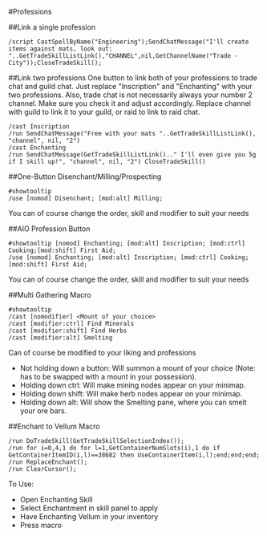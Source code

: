 #Professions

##Link a single profession
```
/script CastSpellByName("Engineering");SendChatMessage("I'll create items against mats, look out: "..GetTradeSkillListLink(),"CHANNEL",nil,GetChannelName("Trade - City"));CloseTradeSkill();
```

##Link two professions
One button to link both of your professions to trade chat and guild chat. Just replace "Inscription" and "Enchanting" with your two professions. Also, trade chat is not necessarily always your number 2 channel. Make sure you check it and adjust accordingly. Replace channel with guild to link it to your guild, or raid to link to raid chat.
```
/cast Inscription
/run SendChatMessage("Free with your mats "..GetTradeSkillListLink(), "channel", nil, "2")
/cast Enchanting
/run SendChatMessage(GetTradeSkillListLink().." I'll even give you 5g if I skill up!", "channel", nil, "2") CloseTradeSkill()
```

##One-Button Disenchant/Milling/Prospecting
```
#showtooltip
/use [nomod] Disenchant; [mod:alt] Milling;
```

You can of course change the order, skill and modifier to suit your needs

##AIO Profession Button
```
#showtooltip [nomod] Enchanting; [mod:alt] Inscription; [mod:ctrl] Cooking;[mod:shift] First Aid;
/use [nomod] Enchanting; [mod:alt] Inscription; [mod:ctrl] Cooking; [mod:shift] First Aid;
```

You can of course change the order, skill and modifier to suit your needs

##Multi Gathering Macro
```
#showtooltip
/cast [nomodifier] <Mount of your choice>
/cast [modifier:ctrl] Find Minerals
/cast [modifier:shift] Find Herbs
/cast [modifier:alt] Smelting
```

Can of course be modified to your liking and professions

* Not holding down a button: Will summon a mount of your choice (Note:<Mount of your choice> has to be swapped with a mount in your possession).
* Holding down ctrl: Will make mining nodes appear on your minimap.
* Holding down shift: Will make herb nodes appear on your minimap.
* Holding down alt: Will show the Smelting pane, where you can smelt your ore bars.

##Enchant to Vellum Macro
```
/run DoTradeSkill(GetTradeSkillSelectionIndex());
/run for i=0,4,1 do for l=1,GetContainerNumSlots(i),1 do if GetContainerItemID(i,l)==38682 then UseContainerItem(i,l);end;end;end;
/run ReplaceEnchant();
/run ClearCursor();
```

To Use:
* Open Enchanting Skill
* Select Enchantment in skill panel to apply
* Have Enchanting Vellum in your inventory
* Press macro

